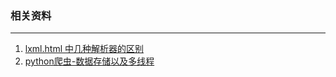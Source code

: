 ### 相关资料

---

1. [lxml.html 中几种解析器的区别](https://sikaixing.com/2017/05/30/lxml.html_parser/)
2. [python爬虫-数据存储以及多线程](http://www.evil0x.com/posts/14069.html)

